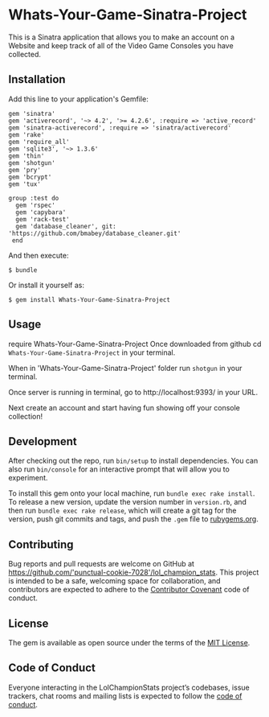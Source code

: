 # Whats-Your-Game-Sinatra-Project

This is a Sinatra application that allows you to make an account on a Website and keep track of all of the Video Game Consoles you have collected. 

## Installation



Add this line to your application's Gemfile:

```
gem 'sinatra'
gem 'activerecord', '~> 4.2', '>= 4.2.6', :require => 'active_record'
gem 'sinatra-activerecord', :require => 'sinatra/activerecord'
gem 'rake'
gem 'require_all'
gem 'sqlite3', '~> 1.3.6'
gem 'thin'
gem 'shotgun'
gem 'pry'
gem 'bcrypt'
gem 'tux'

group :test do
  gem 'rspec'
  gem 'capybara'
  gem 'rack-test'
  gem 'database_cleaner', git: 'https://github.com/bmabey/database_cleaner.git'
 end
```

And then execute:

    $ bundle

Or install it yourself as:

    $ gem install Whats-Your-Game-Sinatra-Project

## Usage

require Whats-Your-Game-Sinatra-Project
Once downloaded from github cd `Whats-Your-Game-Sinatra-Project` in your terminal.

When in 'Whats-Your-Game-Sinatra-Project' folder run `shotgun` in your terminal.

Once server is running in terminal, go to http://localhost:9393/ in your URL.

Next create an account and start having fun showing off your console collection!

## Development

After checking out the repo, run `bin/setup` to install dependencies. You can also run `bin/console` for an interactive prompt that will allow you to experiment.

To install this gem onto your local machine, run `bundle exec rake install`. To release a new version, update the version number in `version.rb`, and then run `bundle exec rake release`, which will create a git tag for the version, push git commits and tags, and push the `.gem` file to [rubygems.org](https://rubygems.org).

## Contributing

Bug reports and pull requests are welcome on GitHub at https://github.com/'punctual-cookie-7028'/lol_champion_stats. This project is intended to be a safe, welcoming space for collaboration, and contributors are expected to adhere to the [Contributor Covenant](http://contributor-covenant.org) code of conduct.

## License

The gem is available as open source under the terms of the [MIT License](https://opensource.org/licenses/MIT).

## Code of Conduct

Everyone interacting in the LolChampionStats project’s codebases, issue trackers, chat rooms and mailing lists is expected to follow the [code of conduct](https://github.com/'punctual-cookie-7028'/Whats-Your-Game-Sinatra-Project/blob/master/CODE_OF_CONDUCT.md).

